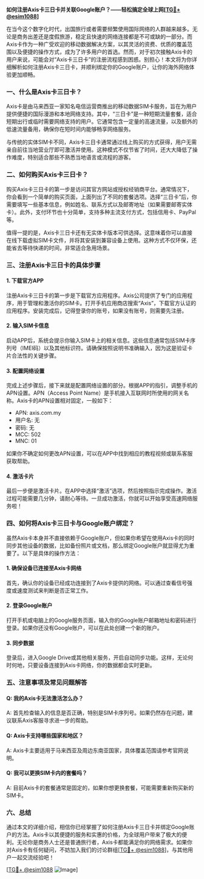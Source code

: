 **如何注册Axis卡三日卡并关联Google账户？——轻松搞定全球上网[[TG💪+ @esim1088](https://t.me/s/esim1088)]**

在当今这个数字化时代，出国旅行或者需要频繁使用国际网络的人群越来越多。无论是商务出差还是度假旅游，稳定且快速的网络连接都是不可或缺的一部分。而Axis卡作为一种广受欢迎的移动数据解决方案，以其灵活的资费、优质的覆盖范围以及便捷的操作方式，成为了许多用户的首选。然而，对于初次接触Axis卡的用户来说，可能会对“Axis卡三日卡”的注册流程感到困惑。别担心！本文将为你详细解析如何注册Axis卡三日卡，并顺利绑定你的Google账户，让你的海外网络体验更加顺畅。

### 一、什么是Axis卡三日卡？

Axis卡是由马来西亚一家知名电信运营商推出的移动数据SIM卡服务，旨在为用户提供便捷的国际漫游和本地网络支持。其中，“三日卡”是一种短期流量套餐，适合短期出行或临时需要网络支持的用户。它通常包含一定量的高速流量，以及额外的低速流量备用，确保你在短时间内能够畅享网络服务。

与传统的实体SIM卡不同，Axis卡三日卡通常通过线上购买的方式获得，用户无需亲自前往当地营业厅即可激活并使用。这种模式不仅节省了时间，还大大降低了操作难度，特别适合那些不熟悉当地语言或流程的游客。

### 二、如何购买Axis卡三日卡？

购买Axis卡三日卡的第一步是访问其官方网站或授权经销商平台。通常情况下，你会看到一个简单的购买页面，上面列出了不同的套餐选项。选择“三日卡”后，你需要填写一些基本信息，例如姓名、联系方式以及邮寄地址（如果需要邮寄实体卡）。此外，支付环节也十分简单，支持多种主流支付方式，包括信用卡、PayPal等。

值得一提的是，Axis卡三日卡还有无实体卡版本可供选择。这意味着你可以直接在线下载虚拟SIM卡文件，并将其安装到兼容设备上使用。这种方式不仅环保，还能省去等待快递的时间，非常适合急用场景。

### 三、注册Axis卡三日卡的具体步骤

#### 1. 下载官方APP
注册Axis卡三日卡的第一步是下载官方应用程序。Axis公司提供了专门的应用程序，用于管理和激活你的SIM卡。打开手机应用商店搜索“Axis”，下载官方认证的应用程序。安装完成后，记得登录你的账号，如果没有账号，则需要先注册。

#### 2. 输入SIM卡信息
启动APP后，系统会提示你输入SIM卡上的相关信息。这些信息通常包括SIM卡序列号（IMEI码）以及其他标识符。请确保按照说明书准确输入，因为这是验证卡片合法性的关键步骤。

#### 3. 配置网络设置
完成上述步骤后，接下来就是配置网络设置的部分。根据APP的指引，调整手机的APN设置。APN（Access Point Name）是手机接入互联网时所使用的网关名称。Axis卡的APN设置相对固定，一般如下：
- APN: axis.com.my
- 用户名: 无
- 密码: 无
- MCC: 502
- MNC: 01

如果你不确定如何更改APN设置，可以在APP中找到相应的教程视频或联系客服获取帮助。

#### 4. 激活卡片
最后一步便是激活卡片。在APP中选择“激活”选项，然后按照指示完成操作。激活过程可能需要几分钟，请耐心等待。一旦成功激活，你就可以开始享受高速网络服务啦！

### 四、如何将Axis卡三日卡与Google账户绑定？

虽然Axis卡本身并不直接依赖于Google账户，但如果你希望在使用Axis卡的同时同步其他设备的数据，比如备份照片或文档，那么绑定Google账户就显得尤为重要了。以下是具体的操作方法：

#### 1. 确保设备已连接至Axis卡网络
首先，确认你的设备已经成功连接到了Axis卡提供的网络。可以通过查看信号强度或速度测试来判断是否正常工作。

#### 2. 登录Google账户
打开手机或电脑上的Google服务页面，输入你的Google账户邮箱地址和密码进行登录。如果你还没有Google账户，可以在此处创建一个新的账户。

#### 3. 同步数据
登录后，进入Google Drive或其他相关服务，开启自动同步功能。这样，无论何时何地，只要设备连接到Axis卡网络，你的数据都会实时更新。

### 五、注意事项及常见问题解答

#### Q: 我的Axis卡无法激活怎么办？
A: 首先检查输入的信息是否正确，特别是SIM卡序列号。如果仍然存在问题，建议联系Axis客服寻求进一步的帮助。

#### Q: Axis卡支持哪些国家和地区？
A: Axis卡主要适用于马来西亚及周边东南亚国家，具体覆盖范围请参考官网说明。

#### Q: 我可以更换SIM卡内的套餐吗？
A: 目前Axis卡的套餐通常是固定的，如果你想更换套餐，可能需要重新购买新的SIM卡。

### 六、总结

通过本文的详细介绍，相信你已经掌握了如何注册Axis卡三日卡并绑定Google账户的方法。Axis卡以其便捷的服务和实惠的价格，为全球用户带来了极大的便利。无论你是商务人士还是普通旅行者，Axis卡都能满足你的网络需求。如果你对Axis卡有任何疑问，不妨加入我们的讨论群组[[TG💪+ @esim1088](https://t.me/s/esim1088)]，与其他用户一起交流经验吧！

[[TG💪+ @esim1088](https://t.me/s/esim1088) ![Image](https://i.postimg.cc/4NQfJmqS/Snipaste-2025-05-13-00-14-12.png)]